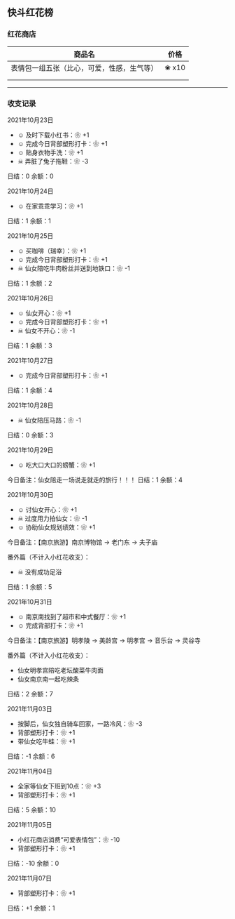 ## 快斗红花榜

### 红花商店

| 商品名                                     | 价格  |
| ------------------------------------------ | ----- |
| 表情包一组五张（比心，可爱，性感，生气等） | ❀ x10 |
|                                            |       |
|                                            |       |


---

### 收支记录

2021年10月23日

- ☺ 及时下载小红书：❀ +1
- ☺ 完成今日背部塑形打卡：❀ +1
- ☺ 贴身衣物手洗：❀ +1
- ☠ 弄脏了兔子拖鞋：❀ -3

日结：0
余额：0

2021年10月24日

- ☺ 在家乖乖学习：❀ +1

日结：1
余额：1

2021年10月25日

- ☺ 买咖啡（瑞幸）：❀ +1
- ☺ 完成今日背部塑形打卡：❀ +1
- ☠ 仙女陪吃牛肉粉丝并送到地铁口：❀ -1

日结：1
余额：2

2021年10月26日

- ☺ 仙女开心：❀ +1
- ☺ 完成今日背部塑形打卡：❀ +1
- ☠ 仙女不开心：❀ -1

日结：1
余额：3

2021年10月27日

- ☺ 完成今日背部塑形打卡：❀ +1

日结：1
余额：4

2021年10月28日

- ☠ 仙女陪压马路：❀ -1

日结：0
余额：3

2021年10月29日

- ☺ 吃大口大口的螃蟹：❀ +1

今日备注：仙女陪走一场说走就走的旅行！！！
日结：1
余额：4

2021年10月30日

- ☺ 讨仙女开心：❀ +1
- ☠ 过度用力拍仙女：❀ -1
- ☺ 协助仙女规划绩效：❀ +1

今日备注：【南京旅游】南京博物馆 -> 老门东 -> 夫子庙

番外篇（不计入小红花收支）：

- ☠ 没有成功足浴

日结：1
余额：5

2021年10月31日

- ☺ 南京南找到了超市和中式餐厅：❀ +1
- ☺ 完成背部打卡：❀ +1

今日备注：【南京旅游】明孝陵 -> 美龄宫 -> 明孝宫 -> 音乐台 -> 灵谷寺

番外篇（不计入小红花收支）：

- 仙女明孝宫陪吃老坛酸菜牛肉面
- 仙女南京南一起吃辣条

日结：2
余额：7

2021年11月03日

- 按脚后，仙女独自骑车回家，一路冷风：❀ -3
- 背部塑形打卡：❀ +1
- 带仙女吃牛蛙：❀ +1

日结：-1
余额：6

2021年11月04日

- 全家等仙女下班到10点：❀ +3
- 背部塑形打卡：❀ +1

日结：5
余额：10

2021年11月05日

- 小红花商店消费“可爱表情包”：❀ -10
- 背部塑形打卡：❀ +1

日结：-10
余额：0

2021年11月07日

- 背部塑形打卡：❀ +1

日结：+1
余额：1
